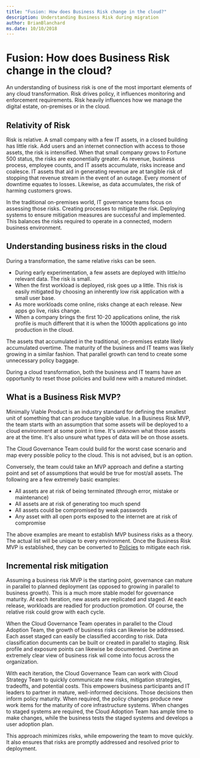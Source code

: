 ```yaml
---
title: "Fusion: How does Business Risk change in the cloud?"
description: Understanding Business Risk during migration
author: BrianBlanchard
ms.date: 10/10/2018
---
```


# Fusion: How does Business Risk change in the cloud?

An understanding of business risk is one of the most important elements of any cloud transformation. Risk drives policy, it influences monitoring and enforcement requirements. Risk heavily influences how we manage the digital estate, on-premises or in the cloud.

## Relativity of Risk

Risk is relative. A small company with a few IT assets, in a closed building has little risk. Add users and an internet connection with access to those assets, the risk is intensified. When that small company grows to Fortune 500 status, the risks are exponentially greater. As revenue, business process, employee counts, and IT assets accumulate, risks increase and coalesce. IT assets that aid in generating revenue are at tangible risk of stopping that revenue stream in the event of an outage. Every moment of downtime equates to losses. Likewise, as data accumulates, the risk of harming customers grows.

In the traditional on-premises world, IT governance teams focus on assessing those risks. Creating processes to mitigate the risk. Deploying systems to ensure mitigation measures are successful and implemented. This balances the risks required to operate in a connected, modern business environment.

## Understanding business risks in the cloud

During a transformation, the same relative risks can be seen.

* During early experimentation, a few assets are deployed with little/no relevant data. The risk is small.
* When the first workload is deployed, risk goes up a little. This risk is easily mitigated by choosing an inherently low risk application with a small user base.
* As more workloads come online, risks change at each release. New apps go live, risks change.
* When a company brings the first 10-20 applications online, the risk profile is much different that it is when the 1000th applications go into production in the cloud.

The assets that accumulated in the traditional, on-premises estate likely accumulated overtime. The maturity of the business and IT teams was likely growing in a similar fashion. That parallel growth can tend to create some unnecessary policy baggage.

During a cloud transformation, both the business and IT teams have an opportunity to reset those policies and build new with a matured mindset.

## What is a Business Risk MVP?

Minimally Viable Product is an industry standard for defining the smallest unit of something that can produce tangible value. In a Business Risk MVP, the team starts with an assumption that some assets will be deployed to a cloud environment at some point in time. It's unknown what those assets are at the time. It's also unsure what types of data will be on those assets.

The Cloud Governance Team could build for the worst case scenario and map every possible policy to the cloud. This is not advised, but is an option.

Conversely, the team could take an MVP approach and define a starting point and set of assumptions that would be true for most/all assets.
The following are a few extremely basic examples: 

* All assets are at risk of being terminated (through error, mistake or maintenance)
* All assets are at risk of generating too much spend
* All assets could be compromised by weak passwords
* Any asset with all open ports exposed to the internet are at risk of compromise

The above examples are meant to establish MVP business risks as a theory. The actual list will be unique to every environment.
Once the Business Risk MVP is established, they can be converted to [Policies](overview.md) to mitigate each risk.

## Incremental risk mitigation

Assuming a business risk MVP is the starting point, governance can mature in parallel to planned deployment (as opposed to growing in parallel to business growth). This is a much more stable model for governance maturity. At each iteration, new assets are replicated and staged. At each release, workloads are readied for production promotion. Of course, the relative risk could grow with each cycle.

When the Cloud Governance Team operates in parallel to the Cloud Adoption Team, the growth of business risks can likewise be addressed. Each asset staged can easily be classified according to risk. Data classification documents can be built or created in parallel to staging. Risk profile and exposure points can likewise be documented. Overtime an extremely clear view of business risk wil come into focus across the organization.

With each iteration, the Cloud Governance Team can work with Cloud Strategy Team to quickly communicate new risks, mitigation strategies, tradeoffs, and potential costs. This empowers business participants and IT leaders to partner in mature, well-informed decisions. Those decisions then inform policy maturity. When required, the policy changes produce new work items for the maturity of core infrastructure systems. When changes to staged systems are required, the Cloud Adoption Team has ample time to make changes, while the business tests the staged systems and develops a user adoption plan.

This approach minimizes risks, while empowering the team to move quickly. It also ensures that risks are promptly addressed and resolved prior to deployment.